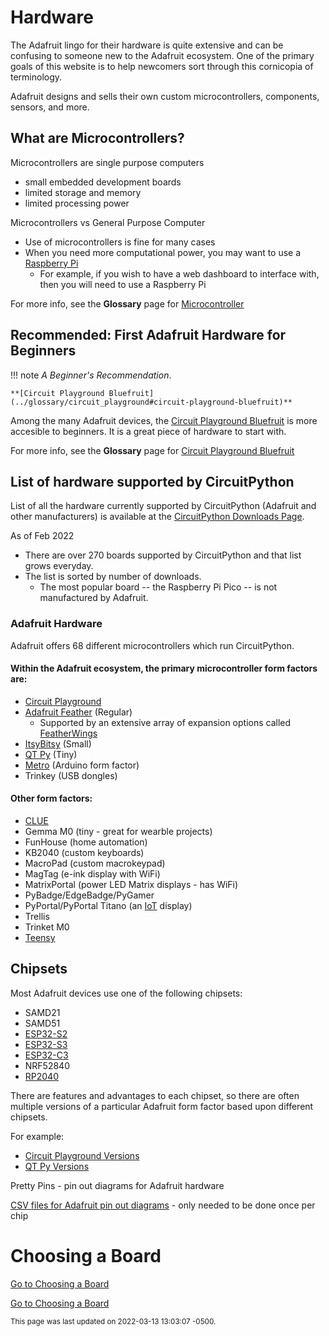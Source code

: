 # Hardware

The Adafruit lingo for their hardware is quite extensive and can be confusing to someone new to the Adafruit ecosystem.  One of the primary goals of this website is to help newcomers sort through this cornicopia of terminology.

Adafruit designs and sells their own custom microcontrollers, components, sensors, and more. 

## What are Microcontrollers?

Microcontrollers are single purpose computers 

- small embedded development boards
- limited storage and memory
- limited processing power


Microcontrollers vs General Purpose Computer

- Use of microcontrollers is fine for many cases
- When you need more computational power, you may want to use a [Raspberry Pi](../glossary/raspberry_pi.md)
    - For example, if you wish to have a web dashboard to interface with, then you will need to use a Raspberry Pi


For more info, see the **Glossary** page for [Microcontroller](../glossary/microcontroller.md)


## Recommended: First Adafruit Hardware for Beginners

!!! note
    *A Beginner's Recommendation*.

    **[Circuit Playground Bluefruit](../glossary/circuit_playground#circuit-playground-bluefruit)**

Among the many Adafruit devices, the [Circuit Playground Bluefruit](../glossary/circuit_playground#circuit-playground-bluefruit) is more accesible to beginners.  It is a great piece of hardware to start with.

For more info, see the **Glossary** page for [Circuit Playground Bluefruit](../glossary/circuit_playground#circuit-playground-bluefruit)



## List of hardware supported by CircuitPython
List of all the hardware currently supported by CircuitPython (Adafruit and other manufacturers) is available at the [CircuitPython Downloads Page](https://circuitpython.org/downloads).

As of Feb 2022 

- There are over 270 boards supported by CircuitPython and that list grows everyday.
- The list is sorted by number of downloads.  
    - The most popular board -- the Raspberry Pi Pico -- is not manufactured by Adafruit.

### Adafruit Hardware

Adafruit offers 68 different microcontrollers which run CircuitPython.

#### Within the Adafruit ecosystem, the primary microcontroller form factors are:

- [Circuit Playground](../../glossary/circuit_playground) 
- [Adafruit Feather](../glossary/feather.md) (Regular)
    - Supported by an extensive array of expansion options called [FeatherWings](../glossary/feather.md#featherwing)
- [ItsyBitsy](../glossary/itsy_bitsy.md) (Small)
- [QT Py](../glossary/qt_py.md) (Tiny)
- [Metro](../glossary/metro.md) (Arduino form factor)
- Trinkey (USB dongles)

#### Other form factors: 

- [CLUE](../glossary/clue.md)
- Gemma M0 (tiny - great for wearble projects)
- FunHouse (home automation)
- KB2040 (custom keyboards)
- MacroPad (custom macrokeypad)
- MagTag (e-ink display with WiFi)
- MatrixPortal (power LED Matrix displays - has WiFi)
- PyBadge/EdgeBadge/PyGamer 
- PyPortal/PyPortal Titano (an [IoT](../glossary/iot.md) display)
- Trellis 
- Trinket M0
- [Teensy](../glossary/teensy.md)


## Chipsets

Most Adafruit devices use one of the following chipsets: 

- SAMD21
- SAMD51
- [ESP32-S2](../glossary/esp32.md)
- [ESP32-S3](../glossary/esp32.md)
- [ESP32-C3](../glossary/esp32.md)
- NRF52840
- [RP2040](../glossary/rp2040.md)

There are features and advantages to each chipset, so there are often multiple versions of a particular Adafruit form factor based upon different chipsets.

For example:

- [Circuit Playground Versions](../glossary/circuit_playground/#circuit-playground)
- [QT Py Versions](../glossary/qt_py/#qt-py)



Pretty Pins - pin out diagrams for Adafruit hardware

[CSV files for Adafruit pin out diagrams](https://github.com/adafruit/PrettyPins) - only needed to be done once per chip



# Choosing a Board

[Go to Choosing a Board](choosing_a_board.md)

<div>
<a href="./choosing_a_board/" class="btn btn-primary" role="button">Go to Choosing a Board</a>
</div>


<small>This page was last updated on 2022-03-13 13:03:07 -0500.</small>
